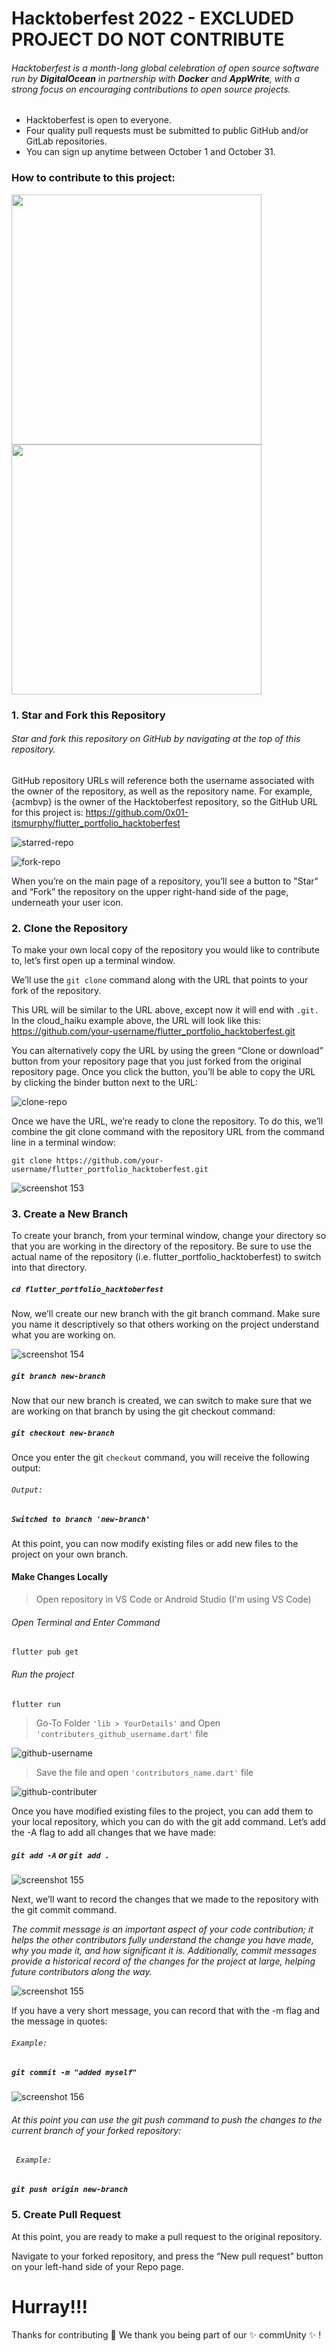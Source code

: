 # Hacktoberfest 2022 - EXCLUDED PROJECT DO NOT CONTRIBUTE
###### Hacktoberfest is a month-long global celebration of open source software run by **DigitalOcean** in partnership with **Docker** and **AppWrite**, with a strong focus on encouraging contributions to open source projects. 
* Hacktoberfest is open to everyone.
* Four quality pull requests must be submitted to public GitHub and/or GitLab repositories.
* You can sign up anytime between October 1 and October 31.

### How to contribute to this project:

<img src="https://user-images.githubusercontent.com/64863725/193447111-57305024-cde7-4acc-90b3-30f3e05501f6.png" height="400em" />  <img src="https://user-images.githubusercontent.com/64863725/193447122-8c21f611-9a06-46b8-8d0b-4b50351f743b.png" height="400em" />



### 1. Star and Fork this Repository
###### Star and fork this repository on GitHub by navigating at the top of this repository.

GitHub repository URLs will reference both the username associated with the owner of the repository, as well as the repository name. For example, {acmbvp} is the owner of the Hacktoberfest repository, so the GitHub URL for this project is: 
https://github.com/0x01-itsmurphy/flutter_portfolio_hacktoberfest

![starred-repo](https://user-images.githubusercontent.com/64863725/193443588-71204370-f523-4807-8450-c2f9cd58df9e.jpg)

![fork-repo](https://user-images.githubusercontent.com/64863725/193443607-199c82c9-718f-4abf-97c6-970621680612.jpg)


When you’re on the main page of a repository, you’ll see a button to "Star" and “Fork” the repository on the upper right-hand side of the page, underneath your user icon.

### 2. Clone the Repository

To make your own local copy of the repository you would like to contribute to, let’s first open up a terminal window.

We’ll use the `git clone`  command along with the URL that points to your fork of the repository.

This URL will be similar to the URL above, except now it will end with `.git.` In the cloud_haiku example above, the URL will look like this:
https://github.com/your-username/flutter_portfolio_hacktoberfest.git

You can alternatively copy the URL by using the green “Clone or download” button from your repository page that you just forked from the original repository page. Once you click the button, you’ll be able to copy the URL by clicking the binder button next to the URL:

![clone-repo](https://user-images.githubusercontent.com/64863725/193443917-7718b733-894e-48b2-81de-66281f16933d.png)


Once we have the URL, we’re ready to clone the repository. To do this, we’ll combine the git clone command with the repository URL from the command line in a terminal window:

`git clone https://github.com/your-username/flutter_portfolio_hacktoberfest.git`

![screenshot 153](https://user-images.githubusercontent.com/37223446/47234624-0f7aff00-d3f4-11e8-81c4-9198e3e83860.png)

### 3. Create a New Branch

To create your branch, from your terminal window, change your directory so that you are working in the directory of the repository. Be sure to use the actual name of the repository (i.e. flutter_portfolio_hacktoberfest) to switch into that directory.

#####    `cd flutter_portfolio_hacktoberfest`

Now, we’ll create our new branch with the git branch command. Make sure you name it descriptively so that others working on the project understand what you are working on.

![screenshot 154](https://user-images.githubusercontent.com/37223446/47234964-240bc700-d3f5-11e8-9837-50685ad44382.png)

##### `git branch new-branch`

Now that our new branch is created, we can switch to make sure that we are working on that branch by using the git checkout command:

##### ` git checkout new-branch `

Once you enter the git `checkout` command, you will receive the following output:

######  `Output:`
#####  `Switched to branch 'new-branch' `


At this point, you can now modify existing files or add new files to the project on your own branch.

#### Make Changes Locally


>   Open repository in VS Code or Android Studio (I'm using VS Code)

###### Open Terminal and Enter Command 
```flutter pub get```
###### Run the project
```flutter run```

> Go-To Folder `'lib > YourDetails'` and Open `'contributers_github_username.dart'` file 


![github-username](https://user-images.githubusercontent.com/64863725/193446427-7a53990f-96e0-486a-88e8-9a18741e95f7.png)
> Save the file and open `'contributors_name.dart'` file

![github-contributer](https://user-images.githubusercontent.com/64863725/193446462-c116e454-86e1-4fbf-b51e-84816c80a534.png)

Once you have modified existing files to the project, you can add them to your local repository, which you can do with the git add command. Let’s add the -A flag to add all changes that we have made:

##### ` git add -A ` or ` git add . `

![screenshot 155](https://user-images.githubusercontent.com/37223446/47253493-417e7680-d471-11e8-83cf-a4f969da5131.png)


Next, we’ll want to record the changes that we made to the repository with the git commit command.

*The commit message is an important aspect of your code contribution; it helps the other contributors fully understand the change you have made, why you made it, and how significant it is. Additionally, commit messages provide a historical record of the changes for the project at large, helping future contributors along the way.*


![screenshot 155](https://user-images.githubusercontent.com/37223446/47235390-87e2bf80-d3f6-11e8-81c0-e01b7463d038.png)

If you have a very short message, you can record that with the -m flag and the message in quotes:

###### ` Example: `
##### ` git commit -m "added myself" `

![screenshot 156](https://user-images.githubusercontent.com/37223446/47235961-3fc49c80-d3f8-11e8-906f-a1cfa7a15726.png)


###### At this point you can use the git push command to push the changes to the current branch of your forked repository:
###### ` Example:`
##### ` git push origin new-branch `

### 5. Create Pull Request

At this point, you are ready to make a pull request to the original repository.

Navigate to your forked repository, and press the “New pull request” button on your left-hand side of your Repo page.


# Hurray!!! 
Thanks for contributing :purple_heart:
We thank you being part of our :sparkles: commUnity :sparkles: !
